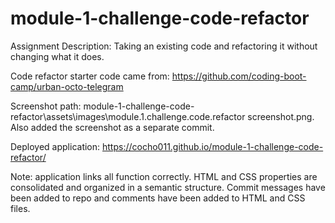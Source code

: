 # module-1-challenge-code-refactor

Assignment Description: Taking an existing code and refactoring it without changing what it does. 

Code refactor starter code came from: https://github.com/coding-boot-camp/urban-octo-telegram

Screenshot path: module-1-challenge-code-refactor\assets\images\module.1.challenge.code.refactor screenshot.png. Also added the screenshot as a separate commit. 

Deployed application: https://cocho011.github.io/module-1-challenge-code-refactor/

Note: application links all function correctly. HTML and CSS properties are consolidated and organized in a semantic structure. Commit messages have been added to repo and comments have been added to HTML and CSS files. 
